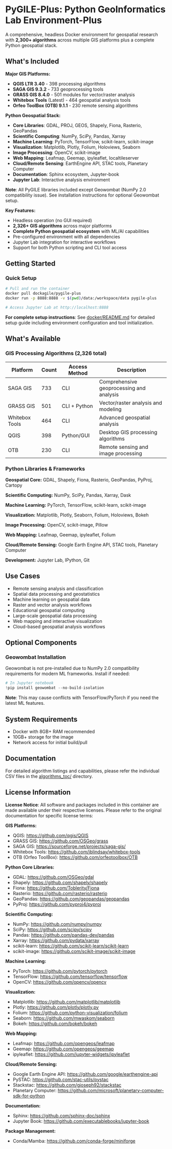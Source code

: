 # PyGILE-Plus: Python GeoInformatics Lab Environment-Plus

A comprehensive, headless Docker environment for geospatial research with **2,300+ algorithms** across multiple GIS platforms plus a complete Python geospatial stack.

## What's Included

**Major GIS Platforms:**
- **QGIS LTR 3.40** - 398 processing algorithms
- **SAGA GIS 9.3.2** - 733 geoprocessing tools
- **GRASS GIS 8.4.0** - 501 modules for vector/raster analysis
- **Whitebox Tools** (Latest) - 464 geospatial analysis tools
- **Orfeo ToolBox (OTB) 9.1.1** - 230 remote sensing algorithms

**Python Geospatial Stack:**
- **Core Libraries**: GDAL, PROJ, GEOS, Shapely, Fiona, Rasterio, GeoPandas
- **Scientific Computing**: NumPy, SciPy, Pandas, Xarray
- **Machine Learning**: PyTorch, TensorFlow, scikit-learn, scikit-image
- **Visualization**: Matplotlib, Plotly, Folium, Holoviews, Seaborn
- **Image Processing**: OpenCV, scikit-image
- **Web Mapping**: Leafmap, Geemap, ipyleaflet, localtileserver
- **Cloud/Remote Sensing**: EarthEngine API, STAC tools, Planetary Computer
- **Documentation**: Sphinx ecosystem, Jupyter-book
- **Jupyter Lab**: Interactive analysis environment

**Note**: All PyGILE libraries included except Geowombat (NumPy 2.0 compatibility issue). See installation instructions for optional Geowombat setup.

**Key Features:**
- Headless operation (no GUI required)
- **2,326+ GIS algorithms** across major platforms
- **Complete Python geospatial ecosystem** with ML/AI capabilities
- Pre-configured environment with all dependencies
- Jupyter Lab integration for interactive workflows
- Support for both Python scripting and CLI tool access

## Getting Started

### Quick Setup
```bash
# Pull and run the container
docker pull dockagile/pygile-plus
docker run -p 8888:8888 -v $(pwd)/data:/workspace/data pygile-plus

# Access Jupyter Lab at http://localhost:8888
```

**For complete setup instructions**: See [docker/README.md](docker/) for detailed setup guide including environment configuration and tool initialization.

## What's Available

### GIS Processing Algorithms (2,326 total)
| Platform | Count | Access Method | Description |
|----------|-------|---------------|-------------|
| SAGA GIS | 733 | CLI | Comprehensive geoprocessing and analysis |
| GRASS GIS | 501 | CLI + Python | Vector/raster analysis and modeling |
| Whitebox Tools | 464 | CLI | Advanced geospatial analysis |
| QGIS | 398 | Python/GUI | Desktop GIS processing algorithms |
| OTB | 230 | CLI | Remote sensing and image processing |

### Python Libraries & Frameworks
**Geospatial Core:** GDAL, Shapely, Fiona, Rasterio, GeoPandas, PyProj, Cartopy

**Scientific Computing:** NumPy, SciPy, Pandas, Xarray, Dask

**Machine Learning:** PyTorch, TensorFlow, scikit-learn, scikit-image

**Visualization:** Matplotlib, Plotly, Seaborn, Folium, Holoviews, Bokeh

**Image Processing:** OpenCV, scikit-image, Pillow

**Web Mapping:** Leafmap, Geemap, ipyleaflet, Folium

**Cloud/Remote Sensing:** Google Earth Engine API, STAC tools, Planetary Computer

**Development:** Jupyter Lab, IPython, Git

## Use Cases

- Remote sensing analysis and classification
- Spatial data processing and geostatistics  
- Machine learning on geospatial data
- Raster and vector analysis workflows
- Educational geospatial computing
- Large-scale geospatial data processing
- Web mapping and interactive visualization
- Cloud-based geospatial analysis workflows

## Optional Components

### Geowombat Installation
Geowombat is not pre-installed due to NumPy 2.0 compatibility requirements for modern ML frameworks. Install if needed:

```python
# In Jupyter notebook
!pip install geowombat --no-build-isolation
```

**Note**: This may cause conflicts with TensorFlow/PyTorch if you need the latest ML features.

## System Requirements

- Docker with 8GB+ RAM recommended
- 10GB+ storage for the image
- Network access for initial build/pull

## Documentation

For detailed algorithm listings and capabilities, please refer the individual CSV files in the [algorithms_toc/](https://github.com/Geoinformatics-Lab/PyGILE-Plus/tree/main/algorithms_toc) directory.

## License Information

**License Notice**: All software and packages included in this container are made available under their respective licenses. Please refer to the original documentation for specific license terms:

**GIS Platforms:**
- QGIS: https://github.com/qgis/QGIS
- GRASS GIS: https://github.com/OSGeo/grass
- SAGA GIS: https://sourceforge.net/projects/saga-gis/
- Whitebox Tools: https://github.com/jblindsay/whitebox-tools
- OTB (Orfeo ToolBox): https://github.com/orfeotoolbox/OTB

**Python Core Libraries:**
- GDAL: https://github.com/OSGeo/gdal
- Shapely: https://github.com/shapely/shapely
- Fiona: https://github.com/Toblerity/Fiona
- Rasterio: https://github.com/rasterio/rasterio
- GeoPandas: https://github.com/geopandas/geopandas
- PyProj: https://github.com/pyproj4/pyproj

**Scientific Computing:**
- NumPy: https://github.com/numpy/numpy
- SciPy: https://github.com/scipy/scipy
- Pandas: https://github.com/pandas-dev/pandas
- Xarray: https://github.com/pydata/xarray
- scikit-learn: https://github.com/scikit-learn/scikit-learn
- scikit-image: https://github.com/scikit-image/scikit-image

**Machine Learning:**
- PyTorch: https://github.com/pytorch/pytorch
- TensorFlow: https://github.com/tensorflow/tensorflow
- OpenCV: https://github.com/opencv/opencv

**Visualization:**
- Matplotlib: https://github.com/matplotlib/matplotlib
- Plotly: https://github.com/plotly/plotly.py
- Folium: https://github.com/python-visualization/folium
- Seaborn: https://github.com/mwaskom/seaborn
- Bokeh: https://github.com/bokeh/bokeh

**Web Mapping:**
- Leafmap: https://github.com/opengeos/leafmap
- Geemap: https://github.com/opengeos/geemap
- ipyleaflet: https://github.com/jupyter-widgets/ipyleaflet

**Cloud/Remote Sensing:**
- Google Earth Engine API: https://github.com/google/earthengine-api
- PySTAC: https://github.com/stac-utils/pystac
- Stackstac: https://github.com/gjoseph92/stackstac
- Planetary Computer: https://github.com/microsoft/planetary-computer-sdk-for-python

**Documentation:**
- Sphinx: https://github.com/sphinx-doc/sphinx
- Jupyter Book: https://github.com/executablebooks/jupyter-book

**Package Management:**
- Conda/Mamba: https://github.com/conda-forge/miniforge